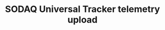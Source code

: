 ---
layout: docwithnav
title: SODAQ Universal Tracker telemetry upload
description: SODAQ Universal Tracker telemetry upload
hidetoc: "true"
redirect_to: "/docs/samples/sodaq/sodaq/"
---